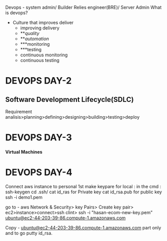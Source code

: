 Devops - system admin/ Builder Relies engineer(BRE)/ Server Admin
What is devops?
- Culture that improves deliver
	- improving delivery
	- ***quality*
	- ***automation*
	- ***monitoring 
	- ***testing
	- continuous monitoring
	- continuous testing
	


# DEVOPS DAY-2


## Software Development Lifecycle(SDLC)
Requirement analisis>planning>defining>designing>building>testing>deploy

# DEVOPS DAY-3

#### Virtual Machines

# DEVOPS DAY-4
Connect aws instance to personal 
1st make keypare for local : 
in the cmd : ssh-keygen
cd .ssh/
cat id_ras for Private key
cat id_rsa.pub for public key
ssh -i demo1.pem
 
go to - aws Network & Security> key Pairs> Create key pair> 
ec2>instance>connect>ssh clint>
ssh -i "hasan-ecom-new-key.pem" ubuntu@ec2-44-203-39-86.compute-1.amazonaws.com

Copy - ubuntu@ec2-44-203-39-86.compute-1.amazonaws.com part only and to go putty 
 id_rsa.